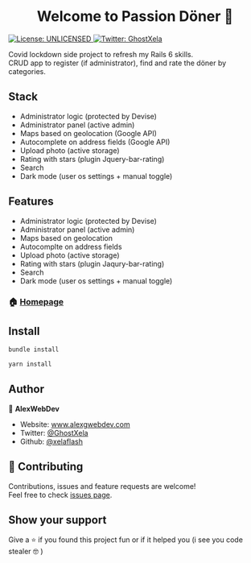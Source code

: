 <h1 align="center">Welcome to Passion Döner 👋</h1>
<p>
  <a href="#" target="_blank">
    <img alt="License: UNLICENSED" src="https://img.shields.io/badge/License-UNLICENSED-yellow.svg" />
  </a>
  <a href="https://twitter.com/GhostXela" target="_blank">
    <img alt="Twitter: GhostXela" src="https://img.shields.io/twitter/follow/GhostXela.svg?style=social" />
  </a>
</p>

Covid lockdown side project to refresh my Rails 6 skills.\
CRUD app to register (if administrator), find and rate the döner by categories.

## Stack
- Administrator logic (protected by Devise)
- Administrator panel (active admin)
- Maps based on geolocation (Google API)
- Autocomplete on address fields (Google API)
- Upload photo (active storage)
- Rating with stars (plugin Jquery-bar-rating)
- Search
- Dark mode (user os settings + manual toggle)
 
## Features
- Administrator logic (protected by Devise)
- Administrator panel (active admin)
- Maps based on geolocation
- Autocomplte on address fields
- Upload photo (active storage)
- Rating with stars (plugin Jaqury-bar-rating)
- Search
- Dark mode (user os settings + manual toggle)


### 🏠 [Homepage](https://passion-doner.herokuapp.com/)

## Install

```sh
bundle install
```
```sh
yarn install
```

## Author

👤 **AlexWebDev**
- Website: www.alexgwebdev.com
- Twitter: [@GhostXela](https://twitter.com/GhostXela)
- Github: [@xelaflash](https://github.com/xelaflash)

## 🤝 Contributing

Contributions, issues and feature requests are welcome!<br />Feel free to check [issues page](https://github.com/Xelaflash/passion-doner/issues).

## Show your support

Give a ⭐️ if you found this project fun or if it helped you (i see you code stealer 🤓 )
